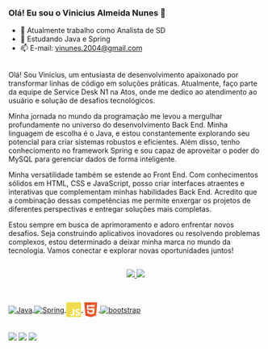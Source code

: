 ### Olá! Eu sou o Vinicius Almeida Nunes 👋

- 🔭 Atualmente trabalho como Analista de SD
- 🌱 Estudando Java e Spring 
- 📫 E-mail: vinunes.2004@gmail.com

##

<div>
  <p>Olá! Sou Vinicius, um entusiasta de desenvolvimento apaixonado por transformar linhas de código em soluções práticas. Atualmente, faço parte da equipe de Service Desk N1 na Atos, onde me dedico ao atendimento ao usuário e solução de desafios tecnológicos.</p>

  <p>Minha jornada no mundo da programação me levou a mergulhar profundamente no universo do desenvolvimento Back End. Minha linguagem de escolha é o Java, e estou constantemente explorando seu potencial para criar sistemas robustos e eficientes. Além disso, tenho conheciomento no framework Spring e sou capaz de aproveitar o poder do MySQL para gerenciar dados de forma inteligente.</p>

  <p>Minha versatilidade também se estende ao Front End. Com conhecimentos sólidos em HTML, CSS e JavaScript, posso criar interfaces atraentes e interativas que complementam minhas habilidades Back End. Acredito que a combinação dessas competências me permite enxergar os projetos de diferentes perspectivas e entregar soluções mais completas.</p>

  <p>Estou sempre em busca de aprimoramento e adoro enfrentar novos desafios. Seja construindo aplicativos inovadores ou resolvendo problemas complexos, estou determinado a deixar minha marca no mundo da tecnologia. Vamos conectar e explorar novas oportunidades juntos!</p>
</div>

##

<div align="center">
  <a href="https://github.com/Vini2004">
  <img height="180em" src="https://github-readme-stats.vercel.app/api?username=Vini2004&show_icons=true&theme=dark&include_all_commits=true&count_private=true"/>
  <img height="180em" src="https://github-readme-stats.vercel.app/api/top-langs/?username=Vini2004&layout=compact&langs_count=7&theme=dark"/>
</div>

##
<div style="display: inline_block">
  <br>
  <img align="center" alt="Java" height="30" src="https://cdn.jsdelivr.net/gh/devicons/devicon/icons/java/java-original-wordmark.svg">
  <img align="center" alt="Spring" height="30" src="https://cdn.jsdelivr.net/gh/devicons/devicon/icons/spring/spring-plain.svg">
  <img align="center" alt="Js" height="30" src="https://raw.githubusercontent.com/devicons/devicon/master/icons/javascript/javascript-plain.svg">
  <img align="center" alt="HTML" height="30" src="https://raw.githubusercontent.com/devicons/devicon/master/icons/html5/html5-original.svg">
  <img align="center" alt="bootstrap" height="30" src="https://cdn.jsdelivr.net/gh/devicons/devicon/icons/bootstrap/bootstrap-original-wordmark.svg">
</div>

##

<div> 
  <a href="https://instagram.com/vinunes_1" target="_blank"><img src="https://img.shields.io/badge/-Instagram-%23E4405F?style=for-the-badge&logo=instagram&logoColor=white" target="_blank"></a>
<a href = "mailto:vinunes.2004@gmail.com"><img src="https://img.shields.io/badge/-Gmail-%23333?style=for-the-badge&logo=gmail&logoColor=white" target="_blank"></a>
  <a href="https://www.linkedin.com/in/vinicius-almeida-nunes-5618411ba/" target="_blank"><img src="https://img.shields.io/badge/-LinkedIn-%230077B5?style=for-the-badge&logo=linkedin&logoColor=white" target="_blank"></a>
</div>
